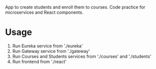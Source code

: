 App to create students and enroll them to courses. Code practice for microservices and React components.

# Usage
1. Run Eureka service from './eureka'
2. Run Gateway service from './gateway'
3. Run Courses and Students services from './courses' and './students'
4. Run frontend from './react'
